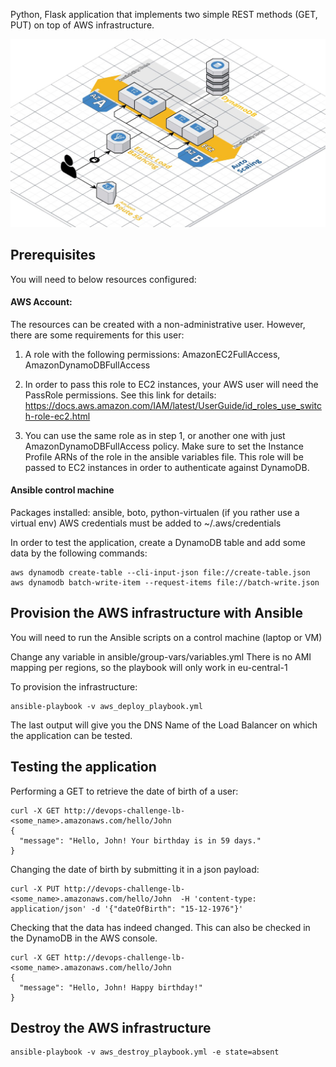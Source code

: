 Python, Flask application that implements two simple REST methods (GET, PUT) on top of AWS infrastructure.

![](ArchitectureDiagram.jpg "ArchitectureDiagram")

## Prerequisites
You will need to below resources configured:

#### AWS Account:
The resources can be created with a non-administrative user. However, there are some requirements for this user:
1. A role with the following permissions:
  AmazonEC2FullAccess, AmazonDynamoDBFullAccess

2. In order to pass this role to EC2 instances, your AWS user will need the PassRole permissions. See this link for details:
https://docs.aws.amazon.com/IAM/latest/UserGuide/id_roles_use_switch-role-ec2.html

3. You can use the same role as in step 1, or another one with just AmazonDynamoDBFullAccess policy. Make sure to set the Instance Profile ARNs of the role in the ansible variables file. This role will be passed to EC2 instances in order to authenticate against DynamoDB.

#### Ansible control machine
Packages installed: ansible, boto, python-virtualen (if you rather use a virtual env)
AWS credentials must be added to ~/.aws/credentials

In order to test the application, create a DynamoDB table and add some data by the following commands:
```
aws dynamodb create-table --cli-input-json file://create-table.json
aws dynamodb batch-write-item --request-items file://batch-write.json
```
## Provision the AWS infrastructure with Ansible
You will need to run the Ansible scripts on a control machine (laptop or VM)

Change any variable in ansible/group-vars/variables.yml
There is no AMI mapping per regions, so the playbook will only work in eu-central-1

To provision the infrastructure:
```
ansible-playbook -v aws_deploy_playbook.yml
```
The last output will give you the DNS Name of the Load Balancer on which the application can be tested.

## Testing the application

Performing a GET to retrieve the date of birth of a user:
```
curl -X GET http://devops-challenge-lb-<some_name>.amazonaws.com/hello/John
{
  "message": "Hello, John! Your birthday is in 59 days."
}
```
Changing the date of birth by submitting it in a json payload:
```
curl -X PUT http://devops-challenge-lb-<some_name>.amazonaws.com/hello/John  -H 'content-type: application/json' -d '{"dateOfBirth": "15-12-1976"}'
```
Checking that the data has indeed changed. This can also be checked in the DynamoDB in the AWS console.
```
curl -X GET http://devops-challenge-lb-<some_name>.amazonaws.com/hello/John
{
  "message": "Hello, John! Happy birthday!"
}
```

## Destroy the AWS infrastructure
```
ansible-playbook -v aws_destroy_playbook.yml -e state=absent
```
